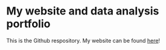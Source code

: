 # My website and data analysis portfolio

This is the Github respository. My website can be found [here](https://xuvaidurya.github.io/xuliqin-quarto-website/)!
